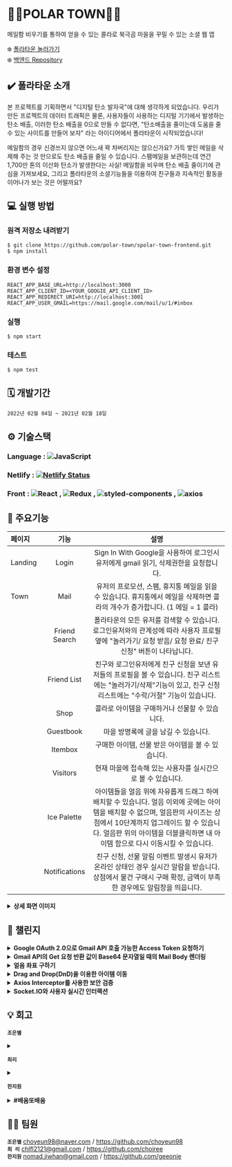 # 🐻‍❄️POLAR TOWN🐻‍❄️

메일함 비우기를 통하여 얻을 수 있는 콜라로 북극곰 마을을 꾸밀 수 있는 소셜 웹 앱

❄️ [폴라타운 놀러가기](https://polartowns.com/) <br>
❄️ [백엔드 Repository](https://github.com/polar-town/polar-town-backend)

## ✔️ 폴라타운 소개

본 프로젝트를 기획하면서 "디지털 탄소 발자국"에 대해 생각하게 되었습니다. 우리가 만든 프로젝트의 데이터 트래픽은 물론, 사용자들이 사용하는 디지털 기기에서 발생하는 탄소 배출, 이러한 탄소 배출을 0으로 만들 수 없다면, "탄소배출을 줄이는데 도움을 줄 수 있는 사이트를 만들어 보자" 라는 아이디어에서 폴라타운이 시작되었습니다!

메일함의 경우 신경쓰지 않으면 어느새 꽉 차버리지는 않으신가요? 가득 쌓인 메일을 삭제해 주는 것 만으로도 탄소 배출을 줄일 수 있습니다. 스팸메일을 보관하는데 연간 1,700만 톤의 이산화 탄소가 발생한다는 사실! 메일함을 비우며 탄소 배출 줄이기에 관심을 가져보세요, 그리고 폴라타운의 소셜기능들을 이용하여 친구들과 지속적인 활동을 이어나가 보는 것은 어떨까요?

## 💻 실행 방법
### 원격 저장소 내려받기
```
$ git clone https://github.com/polar-town/spolar-town-frontend.git
$ npm install
```
### 환경 변수 설정
```
REACT_APP_BASE_URL=http://localhost:3000
REACT_APP_CLIENT_ID=<YOUR_GOOGIE_API_CLIENT_ID>
REACT_APP_REDIRECT_URI=http://localhost:3001
REACT_APP_USER_GMAIL=https://mail.google.com/mail/u/1/#inbox
```
### 실행
```
$ npm start
```
### 테스트
```
$ npm test
```

## 🗓 개발기간

`2022년 02월 04일 ~ 2021년 02월 18일`

## ⚙ 기술스택

### Language : <img alt="JavaScript" src ="https://img.shields.io/badge/JavaScript-F7DF1E.svg?&style=for-the-appveyor&logo=JavaScript&logoColor=white"/>

### Netlify : [![Netlify Status](https://api.netlify.com/api/v1/badges/27da5df7-6519-486f-a4ff-6d793e2a2032/deploy-status)](https://app.netlify.com/sites/polartown/deploys)

### Front : <img alt="React" src ="https://img.shields.io/badge/React-61DAFB.svg?&style=for-the-appveyor&logo=React&logoColor=white"/> , <img alt="Redux" src ="https://img.shields.io/badge/Redux-764ABC.svg?&style=for-the-appveyor&logo=Redux&logoColor=white"/> , <img alt="styled-components" src ="https://img.shields.io/badge/styled_components-DB7093.svg?&style=for-the-appveyor&logo=styled-components&logoColor=white"/> , <img alt="axios" src ="https://img.shields.io/badge/axios-764ABC.svg?&style=for-the-appveyor&logo=axios&logoColor=white"/>

## 📌 주요기능

| 페이지  |     기능      |                                                                                                                            설명                                                                                                                            |
| :------ | :-----------: | :--------------------------------------------------------------------------------------------------------------------------------------------------------------------------------------------------------------------------------------------------------: |
| Landing |     Login     |                                                                                    Sign In With Google을 사용하여 로그인시 유저에게 gmail 읽기, 삭제권한을 요청합니다.                                                                                     |
| Town    |     Mail      |                                                               유저의 프로모션, 스팸, 휴지통 메일을 읽을 수 있습니다. 휴지통에서 메일을 삭제하면 콜라의 개수가 증가합니다. (1 메일 = 1 콜라)                                                                |
|         | Friend Search |                                                 폴라타운의 모든 유저를 검색할 수 있습니다. 로그인유저와의 관계성에 따라 사용자 프로필 옆에 "놀러가기/ 요청 받음/ 요청 완료/ 친구 신청" 버튼이 나타납니다.                                                  |
|         |  Friend List  |                                           친구와 로그인유저에게 친구 신청을 보낸 유저들의 프로필을 볼 수 있습니다. 친구 리스트에는 "놀러가기/삭제"기능이 있고, 친구 신청 리스트에는 "수락/거절" 기능이 있습니다.                                           |
|         |     Shop      |                                                                                                       콜라로 아이템을 구매하거나 선물할 수 있습니다.                                                                                                       |
|         |   Guestbook   |                                                                                                            마을 방명록에 글을 남길 수 있습니다.                                                                                                            |
|         |    Itembox    |                                                                                                     구매한 아이템, 선물 받은 아이템을 볼 수 있습니다.                                                                                                      |
|         |   Visitors    |                                                                                                현재 마을에 접속해 있는 사용자를 실시간으로 볼 수 있습니다.                                                                                                 |
|         |  Ice Palette  | 아이템들을 얼음 위에 자유롭게 드래그 하여 배치할 수 있습니다. 얼음 이외에 곳에는 아이템을 배치할 수 없으며, 얼음판의 사이즈는 상점에서 10단계까지 업그레이드 할 수 있습니다. 얼음판 위의 아이템을 더블클릭하면 내 아이템 함으로 다시 이동시킬 수 있습니다. |
|         | Notifications |                                               친구 신청, 선물 알림 이벤트 발생시 유저가 온라인 상태인 경우 실시간 알람을 받습니다. 상점에서 물건 구매시 구매 확정, 금액이 부족한 경우에도 알림창을 띄웁니다.                                               |

<details>
<summary><b>상세 화면 이미지</b></summary>
  
| 랜딩 페이지 - 로그인 | 이메일 휴지통으로 보내기 |
| :-----------: | :-----------: |
| ![로그인](https://user-images.githubusercontent.com/80485020/160343676-cb4e57c0-5d4e-4d99-9bcf-d33235fc45ab.gif)| ![이메일 휴지통](https://user-images.githubusercontent.com/80485020/160343702-48d71462-de36-4a90-9934-ba6b80ad1244.gif)|
| 휴지통 이메일 비우기 | 친구 마을 놀러가기 |
| ![휴지통 비우기](https://user-images.githubusercontent.com/80485020/160343709-c98c1f55-2929-450e-9ed1-2aabee9c1647.gif) | ![친구 마을 방문](https://user-images.githubusercontent.com/80485020/160343730-d547be37-a787-4ef4-bdc6-489d3720ed67.gif)|
| 상점에서 아이템 구매하기 | 아이템 함에서 아이템 꺼내고 넣기 |
| ![구매](https://user-images.githubusercontent.com/80485020/160343712-ca048508-9855-4ee8-8b9a-4003ee9f7694.gif) | ![아이템 꺼내기](https://user-images.githubusercontent.com/80485020/160343717-c0baa5d9-1ef3-4b69-91b0-a5fcc34e3af8.gif)|
| 얼음판 위 아이템 배치하기 | 실시간 방문한 유저 프로필 |
| ![아이템 움직이기](https://user-images.githubusercontent.com/80485020/160343725-e0beaef6-2d37-4d78-b557-518141d576c8.gif) | ![실시간 프로필](https://user-images.githubusercontent.com/80485020/160343732-b2a2a408-b7e2-4361-ac86-4f41f539b2ea.gif)|  
| 친구에게 선물 보내기 | 실시간 알림 1 - 선물 알림 |
| ![선물 보내기](https://user-images.githubusercontent.com/80485020/160343735-cce63673-508d-475c-9724-41440ec22b14.gif)  | ![선물 받기](https://user-images.githubusercontent.com/80485020/160343737-ddacb1de-7f22-40a2-911a-f93a04d8b553.gif)|
| 친구 신청 보내기 | 실시간 알림 2 - 친구 신청 |
| ![신청 보내기](https://user-images.githubusercontent.com/80485020/160343738-346f7243-944b-4701-96a0-39408159aeb5.gif) | ![친구 요청 받기](https://user-images.githubusercontent.com/80485020/160343740-bd29a609-cafa-4ba9-97b8-248a26fda833.gif)|
| 실시간 방명록 업데이트 |
| ![실시간 방명록](https://user-images.githubusercontent.com/80485020/160343722-f93f6c11-b8a2-4aa8-9363-08e2a80876d8.gif) |

</details>

## 🚀 챌린지

<details><summary><b>Google OAuth 2.0으로 Gmail API 호출 가능한 Access Token 요청하기</b>
</summary>
<b>Firebase의 한계점</b><p>
프로젝트 초기에는 Firebase Auth의 Google 로그인을 사용하여 Gmail API 요청에 사용할 Access Token을 받아오는 방식으로 구현하였으나, 로그인 시 최초 발급받은 Google Access Token이 1시간 이후에 만료되는 이슈가 발생하였습니다. Firebase Auth는 권한 부여(Auth Z) 보다는 인증(AuthN)에 포커스를 두고 있기 때문에 ID Token은 갱신할 수 있으나, Google Access Token은 최초 발급 이후 갱신할 수 있는 메소드를 제공하고 있지 않다는 것을 알게 되었습니다.</p>
<b>Google OAuth 2.0으로 새로운 Auth Response 받기</b></br>
이에 대한 해결책으로 Google OAuth 2.0으로 로그인 방식을 변경하여 1시간이 지나 만료된 Google Access Token을 갱신할 수 있게 되었습니다. 이에 Google Access Token이 만료되면 로그아웃 후 재 로그인하여 새로운 Google Access Token을 받는 기존 방식에서, 로그인을 유지하며 Google Access Token을 갱신할 수 있는 방식으로 변경하여 재로그인 과정을 없애 서버 요청 간소화 및 사용자 경험을 개선의 효과가 있었습니다.
</details>

<details><summary><b>Gmail API의 Get 요청 반환 값이 Base64 문자열일 때의 Mail Body 렌더링</b>
</summary>
<b>Base64 문자열에 대한 이해</b><p>
Gmail API로 message에 대한 get 요청 시 mail body 반환 값이예상했던 HTML 문자열이 아닌 생소한 형태라 데이터 이해에 어려움이 있었습니다. 공식 문서를 찾아보니 인코딩된 base64url 문자열 형태임을 알게 되었습니다. 이메일은 문자 전송뿐만 아니라 음악 파일이나 그래픽 파일 등 첨부 파일로 바이너리 데이터를 포함하는 경우가 흔하기 때문에, 하드웨어나 운영체제에 관계없이 동일한 인코딩을 보장해주는 64개의 ASCII 문자로 인코딩된 base64 문자열 형식으로 전송한다는 것을 새롭게 배울 수 있었습니다.<br>
<b>
Base64 문자열 예시 👉 <i>Encoded:</i> dGVzdA== <i>Decoded:</i> test
</b>

</p>
<b>서버 에서 디코딩을 하게 된 이유</b><br>
디코딩해서 얻게 될 문자열이 전부 영문으로 이루어져 있어 ASCII 문자만으로 대응이 된다면 클라이언트에서 atob()를 사용한 디코딩을 우선으로 고려할 수 있습니다. 그러나 한국어 서비스를 제공하는 프로젝트이므로 대부분의 이메일에 한글이 포함되어 있을 것으로 예상하여 유니코드 문자열에 대한 디코딩이 필요하다고 판단, Node의 Buffer 클래스를 사용한 유틸 함수를 작성하여 디코딩 시 유실되는 문자열이 없도록 작업하였습니다. 
</details>

<details><summary><b>얼음 좌표 구하기</b>
</summary>
사용자가 아이템을 움직일 때 얼음 위에서만 마음대로 위치시키고 싶었기 때문에 이 부분에 있어서 고민을 꽤 많이 했었습니다. 처음에는 마우스의 절대좌표를 이용해 위치할 수 있는 좌표인지 판별하려고 했으나 유동적인 스크린 창에 대응하는 부분에 있어서 할 수 없다고 판단하여 다른 방법을 모색하였습니다. 얼음 이미지는 큰 div 태그 하나에 백그라운드 이미지로 보이고 있는 상황이었기 때문에 div 태그 기준으로 다이아몬드인 얼음 모양에 맞춰서 모서리 네 부분만 제약을 걸어야 했습니다. 얼음이 들어있는 큰 div 태그를 전체 좌표라고 생각하고 얼음 가운데를 (0,0) 좌표로 봤을 때 각각 4개의 일차함수로 이루어진 모양이라고 생각했습니다. 따라서 얼음 이미지 모양대로 4개의 일차함수를 그려 그 안을 지나는 좌표 일 때만 아이템을 위치 시키는 방법으로 해결하였습니다. 그 결과 저희가 원하던 모습대로 얼음을 제외하는 좌표에는 아이템을 위치시킬 수 없도록 제약을 걸 수 있었고 10가지의 얼음 좌표에 모두 유틸 함수 하나로 손쉽게 판별할 수 있었습니다. 저희 팀원들끼리 이 부분을 해결하지 못하면 어쩔 수 없이 아무 곳에 나 위치시킬 수 있도록 하자고 말을 했었는데 여러 가지 시행착오 끝에 결론적으로 저희의 의도대로 완성할 수 있어서 기분 좋게 마무리할 수 있었던 것 같습니다. 또한 좌표판별 알고리즘을 짜면서 그래프를 그려가면서 좌표를 그렸던 과정도 기억에 많이 남는 것 같습니다.<p>

<b>[얼음 크기 최대일 때 예시]</b>

y = 0.48x - 288 <= 0 (600 <= x <= 1200 && 0 <= y < 290)

y = -0.48x + 825 <= 0 (600 <= x <= 1200 && 290 <= y <= 580)

y = -0.48x + 288 >= 0 (0 <= x < 600 && 0 <= y < 290)

y = 0.48x + 260 >= 0 (0 <= x < 600 && 290 <= y <= 580)</p>
<i>👉 위 네 개의 조건 만족 시 Drag & Drop 가능한 좌표</i>

</details>

<details><summary><b>Drag and Drop(DnD)을 이용한 아이템 이동</b>
</summary>
<b>DnD 구현기</b><p>
Drag and Drop을 위한 라이브러리가 존재했지만 어려운 기능이 필요한 것이 아니었기 때문에 직접 구현해 보는 방향으로 진행하였습니다. 구현중 가장 어려움이 많았던 부분은 아이템 drag 영역 설정과 마우스의 절대 좌표를 구해 해당 좌표에 위치시키는 부분이었다고 생각합니다. DnD 구현 초반에는 얼음판 전체 이미지 위에 작은 픽셀로 쪼갠 array를 매핑해 준 뒤, 마우스 drop시 찾아지는 엘리먼트에 아이템 이미지를 appendChild 해주는 방식을 사용하려 했습니다. 그러나 한 화면에 200개 이상의 div를 랜더 시키는 것은 비효율적이고 앱 성능에도 좋지 않을 것 같다는 팀원들의 의견이 있었고 아이템 drag시에 셀 수 없이 많은 이벤트 요청이 일어나는 이슈가 있어 하나의 큰 div에서 drag를 컨트롤하는 구현 방법으로 변경하게 되었습니다.
Drag and Drop Api의 DataTransfer를 이번 프로젝트를 하면서 처음 접해보았는데 컴포넌트 간 드래그 되는 대상의 정보를 쉽게 전달받을 수 있다는 점이 상당히 용이했기에 기억에 남는 것 같습니다.</p>
<b>드래그 이미지 설정 이슈</b><br>
애니메이션 효과와 더불어 이미지 렌더링 최적화를 위해 스프라이트 이미지를 사용하였는데 스프라이트 이미지를 사용하는 요소를 드래그하는 과정에서 스프라이트 이미지 전체가 노출되는 이슈가 있습니다. DataTransfer의 setDragImage를 사용하여 지정해준 이미지를 사용자에게 보여주려고 했지만, 완벽히 적용되지 않고 원본이 노출되는 현상을 해결하지 못해 아쉬움이 남습니다.
</details>

<details><summary><b>Axios Interceptor를 사용한 보안 검증</b>
</summary>
<b>AccessToken 재발급 처리</b><br>
AccessToken이 만료된 상태로 Gmail 서버로 요청을 보냈을 경우(401 Unauthorized) axios의 Interceptor를 통해 요청 중간에 AccessToken을 재발급 해준 뒤 서버에 재 요청을 보내는 방식을 사용하였습니다. AccessToken을 사용하는 모든 요청에서 각각 토큰 만료에 반응하는 반복되는 코드를 작성하지 않아도 되었고 헤더 및 baseUrl과 같이 동일하게 사용되는 부분을 공통으로 처리해 주어 관리하기 수월했다고 생각합니다.
처음 작성 시에는 React 컴포넌트가 아닌 일반 JavaScript util 함수 안에서 Axios Interceptor를 작성해 사용하려 했었습니다. 하지만 Interceptor 내부에서 AccessToken을 재발급 해줌과 동시에 Redux 전역 상태 업데이트를 해줘야 했기 때문에 ‘Hooks는 함수 컴포넌트의 본문 내에서만 호출할 수 있습니다’라는 React Hooks 규칙 위반 오류 메시지를 접하게 되었습니다. 그렇기 때문에 Custom Hook으로 변경해 작성해 사용해 주었습니다.
</details>

<details><summary><b>Socket.IO와 사용자  실시간 인터랙션</b>
</summary>
소셜 웹 애플리케이션이기 때문에 생각보다 신경 써서 구현해야 할 유저 인터랙션이 많이 있었는데 예를 들어
친구 신청이나 선물을 보냈을 때 두 명의 유저 모두 접속하고 있는 경우와 혹은 상대방은 접속해 있지 않을 때가 있습니다. 저희는 조금 더 사용자 친화적으로 웹 서비스를 완성시키고 싶었기에 두 상황 각각 다르게  대응하도록 하였습니다. 상대방이 현재 접속해 있을 때는 실시간으로 알림 모달을 보내서 친구가 왔거나 선물이 온 상황에 바로 답을 할 수 있도록 하였습니다. 친구 신청 버튼을 누르는 순간 Socket으로 이벤트를 보내고 누구에게 보내는 신청인지 확인하고 해당하는 유저에게 알림을 보냈습니다. 두 번째 상황으로 상대방은 접속해 있지 않을 때입니다. 이런 경우에는 실시간으로 알림 창을 띄워줄 수는 없었기에 유저가 로그인했을 때 확인하지 않은 새로운 알림이 있으면 작은 팝업으로 알림을 표시하기로 하였습니다. 하지만 초기 기획 때 이 부분을 미처 생각하지 못하고 진행했기 때문에 데이터베이스를 변경해야 하는 일이 생겼습니다. 따라서 isChecked라는 항목을 추가해서 유저가 확인한 알림인지 Boolean 값으로 판별할 수 있도록 하였습니다.
이때가 Model를 수정하는 일이 처음은 아니었기에 더욱더 이번 프로젝트를 하면서 초기 설계의 중요성을 다시 한번 깨닫는 계기가 되었고 사용자 입장에서 웹 서비스를 제작하는 것이 중요하다고 생각이 들었습니다.
</details>

## 💡 회고

**`조은별`**<br>

<details><summary>
</summary>

_Write here!_

</details>

**`최리`**<br>

<details><summary>
</summary>

_Write here!_

</details>

**`한지원`**

<details><summary><b>#배움또배움</b>
</summary>
팀 프로젝트를 진행하면서 협업 측면에서도 기술적 측면에서도 배울 점이 많았던 기간이었던 것 같습니다.

팀 커뮤니케이션
3주 안에 기획부터 개발, 배포까지 마치는 일정으로 진행된 프로젝트로 작업 시간을 최대로 가져갈 수 있도록 팀원들과 다음과 같은 시도를 하였습니다.

1. 슬랙을 통한 데일리 스크럼 미팅 : 개발 기간동안 매일 슬랙을 통한 스크럼 미팅을 진행, 팀원 모두의 작업 현황을 공유하고 일정에 이상이 있는지, 도움이 필요한 작업이 있는지의 여부를 체크하며 일정관리를 할 수 있었습니다. 때로는 일정보다 늦어지는 작업이 발생하기도 했지만, 매일 팀원들과 소통하면서 테스크를 조정해 나갔기 때문에 일정 안에 프로젝트를 마칠 수 있었다고 생각합니다.
2. PR 템플릿 적용으로 원활한 코드리뷰 도모 : 프로젝트 초기에는 PR 템플릿이 적용되어 있지 않아 팀원별로 각자 다른 스타일로 요청을 올렸는데, 코드리뷰를 하다가 궁금한 부분이나, 이해가 어려운 부분이 있는 경우 다시한번 해당 팀원에게 질문을 하거나 확인하는 과정이 불편할 수 있다고 생각하고 있었습니다. 그 때 PR 문서화에 대한 조언을 접할 수 있었고 관련 칸반 카드, 테스트 방안, 기타 코드 관련 내용 등을 PR 내용에 추가하면 보다 많은 정보를 가지고 코드리뷰를 할 수 있어 보다 효율적인 작업이 가능한 것을 배우게 되었습니다.

컴포넌트의 구조와 재사용성
프로젝트 목업 작업에서 따로 재사용할 컴포넌트를 지정하지 않았기 때문에 비슷한 구성의 컴포넌트들을 여러 개 만들게 되었습니다. 컴포넌트가 상당히 세분되어 있어 모달창을 띄우는 상태 값을 전역으로 저장하지 않았던 시기에는 props drilling의 깊이가 깊어지는 이슈가 발생하여 프로젝트 후반에 전역 관리로 변경하는 리팩토링 작업을 진행하게 되었습니다. 이 과정에서 단순한 구조이면서도 재사용성이 높은 컴포넌트에 대한 중요성을 알게 되었습니다. 이번 프로젝트에서의 경험으로 다음부터는 프로젝트 기획 시 컴포넌트의 구조와 재사용성에 대한 고민이 필요하다는 것을 배우게 되었습니다.

라이브러리 의존성
프로젝트 초반 gapi를 손쉽게 사용할 수 있는 로그인 라이브러리나, UI 구성에 유용한 컴포넌트를 제공해주는 라이브러리 등을 프로젝트에 적용한 부분이 있는데, 라이브러리 의존성이 높은 경우 유지보수가 어려워질 수 있다고 생각하여, 프로젝트 중반 라이브러리 없이 구현할 수 있는 방법이 있는지 새롭게 공부하며 라이브러리를 대체해 나가는 작업 과정이 있었습니다. 관련된 여러 라이브러리를 살펴보고 분석하는 과정에서 기술적인 지식을 많이 얻을 수 있었고 스스로 구현하려 노력하는 자세가 성취도와 자신감에 많은 영향을 끼칠 수 있다는 것도 알게 되었습니다. 이번 경험을 바탕으로 앞으로도 새로운 것을 배우고 직접 써보는 것에 적극적인 자세로 임하고 싶습니다.

</details>

## 🙇‍♀️ 팀원

**`조은별`** choyeun98@naver.com / https://github.com/choyeun98<br>
**`최 리`** chlfl2121@gmail.com / https://github.com/choiree<br>
**`한지원`** nomad.jiwhan@gmail.com / https://github.com/geeonie

